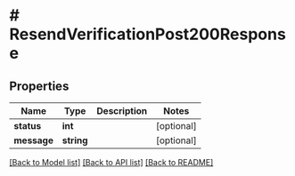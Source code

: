 # # ResendVerificationPost200Response

## Properties

Name | Type | Description | Notes
------------ | ------------- | ------------- | -------------
**status** | **int** |  | [optional]
**message** | **string** |  | [optional]

[[Back to Model list]](../../README.md#models) [[Back to API list]](../../README.md#endpoints) [[Back to README]](../../README.md)
